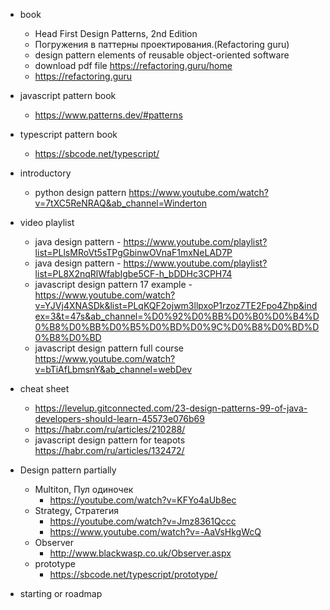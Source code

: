 - book
    - Head First Design Patterns, 2nd Edition
    - Погружения в паттерны проектирования.(Refactoring guru)
    - design pattern elements of reusable object-oriented software
    - download pdf file https://refactoring.guru/home
    - https://refactoring.guru

- javascript pattern book
    - https://www.patterns.dev/#patterns
- typescript pattern book
    - https://sbcode.net/typescript/

- introductory
    - python design pattern https://www.youtube.com/watch?v=7tXC5ReNRAQ&ab_channel=Winderton


- video playlist
    - java design pattern - https://www.youtube.com/playlist?list=PLlsMRoVt5sTPgGbinwOVnaF1mxNeLAD7P
    - java design pattern - https://www.youtube.com/playlist?list=PL8X2nqRlWfabIgbe5CF-h_bDDHc3CPH74
    - javascript design pattern 17
      example - https://www.youtube.com/watch?v=YJVj4XNASDk&list=PLqKQF2ojwm3llpxoP1rzoz7TE2Fpo4Zhp&index=3&t=47s&ab_channel=%D0%92%D0%BB%D0%B0%D0%B4%D0%B8%D0%BB%D0%B5%D0%BD%D0%9C%D0%B8%D0%BD%D0%B8%D0%BD
    - javascript design pattern full
      course https://www.youtube.com/watch?v=bTiAfLbmsnY&ab_channel=webDev


- cheat sheet
    - https://levelup.gitconnected.com/23-design-patterns-99-of-java-developers-should-learn-45573e076b69
    - https://habr.com/ru/articles/210288/
    - javascript design pattern for teapots https://habr.com/ru/articles/132472/


- Design pattern partially
    - Multiton, Пул одиночек
        - https://youtube.com/watch?v=KFYo4aUb8ec
    - Strategy, Стратегия
        - https://youtube.com/watch?v=Jmz8361Qccc
        - https://www.youtube.com/watch?v=-AaVsHkgWcQ
    - Observer
        - http://www.blackwasp.co.uk/Observer.aspx
    - prototype
        - https://sbcode.net/typescript/prototype/


- starting or roadmap

